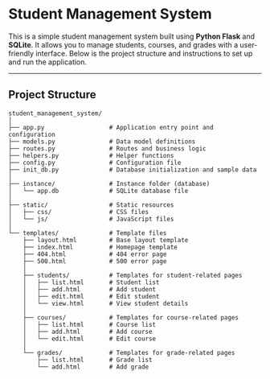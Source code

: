 # Student Management System

This is a simple student management system built using **Python Flask** and **SQLite**. It allows you to manage students, courses, and grades with a user-friendly interface. Below is the project structure and instructions to set up and run the application.

---

## Project Structure

```plaintext
student_management_system/
│
├── app.py                  # Application entry point and configuration
├── models.py               # Data model definitions
├── routes.py               # Routes and business logic
├── helpers.py              # Helper functions
├── config.py               # Configuration file
├── init_db.py              # Database initialization and sample data
│
├── instance/               # Instance folder (database)
│   └── app.db              # SQLite database file
│
├── static/                 # Static resources
│   ├── css/                # CSS files
│   └── js/                 # JavaScript files
│
└── templates/              # Template files
    ├── layout.html         # Base layout template
    ├── index.html          # Homepage template
    ├── 404.html            # 404 error page
    ├── 500.html            # 500 error page
    │
    ├── students/           # Templates for student-related pages
    │   ├── list.html       # Student list
    │   ├── add.html        # Add student
    │   ├── edit.html       # Edit student
    │   └── view.html       # View student details
    │
    ├── courses/            # Templates for course-related pages
    │   ├── list.html       # Course list
    │   ├── add.html        # Add course
    │   └── edit.html       # Edit course
    │
    └── grades/             # Templates for grade-related pages
        ├── list.html       # Grade list
        └── add.html        # Add grade